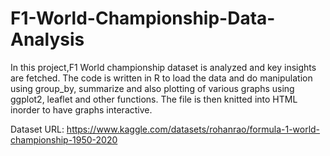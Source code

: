 # F1-World-Championship-Data-Analysis

In this project,F1 World championship dataset is analyzed and key insights are fetched. The code is written in R to load the data and do manipulation using group_by, summarize and also plotting of various graphs using ggplot2, leaflet and other functions.  The file is then knitted into HTML inorder to have graphs interactive. 



Dataset URL: https://www.kaggle.com/datasets/rohanrao/formula-1-world-championship-1950-2020

